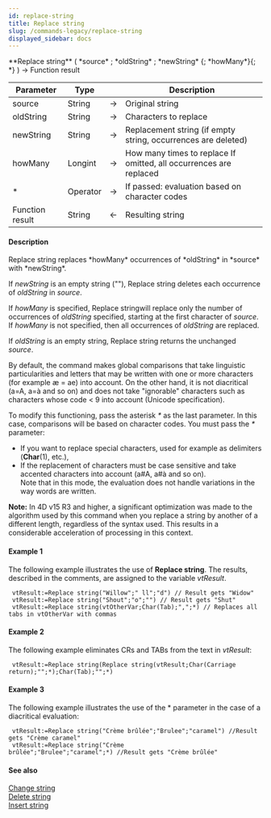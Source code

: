```yaml
---
id: replace-string
title: Replace string
slug: /commands-legacy/replace-string
displayed_sidebar: docs
---
```


<!--REF #_command_.Replace string.Syntax-->**Replace string** ( *source* ; *oldString* ; *newString* {; *howMany*}{; *} ) -> Function result<!-- END REF-->
<!--REF #_command_.Replace string.Params-->
| Parameter | Type |  | Description |
| --- | --- | --- | --- |
| source | String | &rarr; | Original string |
| oldString | String | &rarr; | Characters to replace |
| newString | String | &rarr; | Replacement string (if empty string, occurrences are deleted) |
| howMany | Longint | &rarr; | How many times to replace If omitted, all occurrences are replaced |
| * | Operator | &rarr; | If passed: evaluation based on character codes |
| Function result | String | &larr; | Resulting string |

<!-- END REF-->

#### Description 

<!--REF #_command_.Replace string.Summary-->Replace string replaces *howMany* occurrences of *oldString* in *source* with *newString*.<!-- END REF-->

If *newString* is an empty string (""), Replace string deletes each occurrence of *oldString* in *source*.

If *howMany* is specified, Replace stringwill replace only the number of occurrences of *oldString* specified, starting at the first character of *source*. If *howMany* is not specified, then all occurrences of *oldString* are replaced.

If *oldString* is an empty string, Replace string returns the unchanged *source*.

By default, the command makes global comparisons that take linguistic particularities and letters that may be written with one or more characters (for example æ = ae) into account. On the other hand, it is not diacritical (a=A, a=à and so on) and does not take "ignorable" characters such as characters whose code < 9 into account (Unicode specification). 

To modify this functioning, pass the asterisk *\** as the last parameter. In this case, comparisons will be based on character codes. You must pass the *\** parameter:

* If you want to replace special characters, used for example as delimiters (**Char**(1), etc.),
* If the replacement of characters must be case sensitive and take accented characters into account (a#A, a#à and so on).  
Note that in this mode, the evaluation does not handle variations in the way words are written.

**Note:** In 4D v15 R3 and higher, a significant optimization was made to the algorithm used by this command when you replace a string by another of a different length, regardless of the syntax used. This results in a considerable acceleration of processing in this context. 

#### Example 1 

The following example illustrates the use of **Replace string**. The results, described in the comments, are assigned to the variable *vtResult*.

```4d
 vtResult:=Replace string("Willow";" ll";"d") // Result gets "Widow"
 vtResult:=Replace string("Shout";"o";"") // Result gets "Shut"
 vtResult:=Replace string(vtOtherVar;Char(Tab);",";*) // Replaces all tabs in vtOtherVar with commas
```

#### Example 2 

The following example eliminates CRs and TABs from the text in *vtResult*:

```4d
 vtResult:=Replace string(Replace string(vtResult;Char(Carriage return);"";*);Char(Tab);"";*)
```

#### Example 3 

The following example illustrates the use of the \* parameter in the case of a diacritical evaluation:

```4d
 vtResult:=Replace string("Crème brûlée";"Brulee";"caramel") //Result gets "Crème caramel"
 vtResult:=Replace string("Crème brûlée";"Brulee";"caramel";*) //Result gets "Crème brûlée"
```

#### See also 

[Change string](change-string.md)  
[Delete string](delete-string.md)  
[Insert string](insert-string.md)  